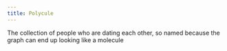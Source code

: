 ```yaml
---
title: Polycule
---
```

The collection of people who are dating each other, so named because the graph can end up looking like a molecule